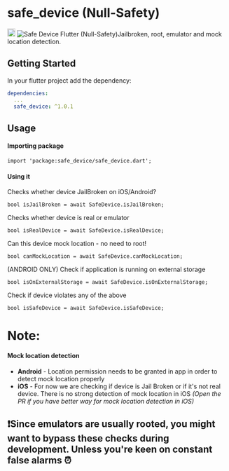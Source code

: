 # safe_device (Null-Safety)

<a href="https://pub.dev/packages/safe_device"><img src="https://img.shields.io/badge/pub-1.0.1-blue" alt="Safe Device" height="18"></a>
<img src="https://imgur.com/Vw4Z93n.png" alt="Safe Device">
Flutter (Null-Safety)Jailbroken, root, emulator and mock location detection.

## Getting Started

In your flutter project add the dependency:

```yml
dependencies:
  ...
  safe_device: ^1.0.1
```


## Usage
#### Importing package
```
import 'package:safe_device/safe_device.dart';
```
#### Using it

Checks whether device JailBroken on iOS/Android?
```
bool isJailBroken = await SafeDevice.isJailBroken;
```
Checks whether device is real or emulator
```
bool isRealDevice = await SafeDevice.isRealDevice;
```
Can this device mock location - no need to root!
```
bool canMockLocation = await SafeDevice.canMockLocation;
```
(ANDROID ONLY) Check if application is running on external storage
```
bool isOnExternalStorage = await SafeDevice.isOnExternalStorage;
```
Check if device violates any of the above
```
bool isSafeDevice = await SafeDevice.isSafeDevice;
```

# Note:
#### Mock location detection
* **Android** - Location permission needs to be granted in app in order to detect mock location properly
* **iOS** - For now we are checking if device is Jail Broken or if it's not real device. There is no strong detection of mock location in iOS *(Open the PR if you have better way for mock location detection in iOS)*

## ❗Since emulators are usually rooted, you might want to bypass these checks during development. Unless you're keen on constant false alarms ⏰
